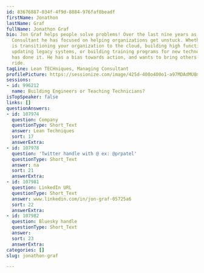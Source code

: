 ```yaml
---
id: 83676887-034f-4f9d-8884-976faf8beadf
firstName: Jonathon
lastName: Graf
fullName: Jonathon Graf
bio: Jon Graf helps people solve problems! Over the last nine years as a Software
  Consultant he has focused on helping organizations get unstuck. Whether the problem
  is transitioning your organization to the cloud, building high functioning teams,
  updating legacy systems, or building training programs for new technologies; he
  has done it. He has a bias towards action, and wants to bring others along for the
  ride.
tagLine: Lean TECHniques, Managing Consultant
profilePicture: https://sessionize.com/image/425d-400o400o1-a97MDAdMU8mF3eUApJvYkt.png
sessions:
- id: 996212
  name: Building Engineers or Teaching Technicians?
isTopSpeaker: false
links: []
questionAnswers:
- id: 107974
  question: Company
  questionType: Short_Text
  answer: Lean Techniques
  sort: 17
  answerExtra:
- id: 107978
  question: 'Twitter handle with @ ex: @prpatel'
  questionType: Short_Text
  answer: na
  sort: 21
  answerExtra:
- id: 107981
  question: LinkedIn URL
  questionType: Short_Text
  answer: www.linkedin.com/in/jon-graf-05725a6
  sort: 22
  answerExtra:
- id: 107982
  question: Bluesky handle
  questionType: Short_Text
  answer:
  sort: 23
  answerExtra:
categories: []
slug: jonathon-graf

---
```

